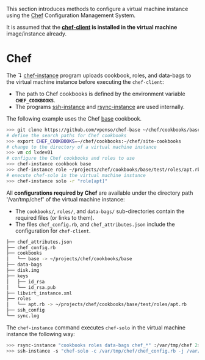 
This section introduces methods to configure a virtual machine instance using the [Chef](https://www.chef.io/) Configuration Management System.

It is assumed that the **[chef-client](https://downloads.chef.io/chef) is installed in the virtual machine** image/instance already.

# Chef

The ↴ [chef-instance](../bin/chef-instance) program uploads cookbook, roles, and data-bags to the virtual machine instance before executing the `chef-client`:

* The path to Chef cookbooks is defined by the environment variable **`CHEF_COOKBOOKS`**.
* The programs [ssh-instance](../bin/ssh-instance) and [rsync-instance](../bin/rsync-instance) are used internally.

The following example uses the Chef [base](https://github.com/vpenso/chef-base) cookbook.

```bash
>>> git clone https://github.com/vpenso/chef-base ~/chef/cookbooks/base
# define the search paths for Chef cookbooks
>>> export CHEF_COOKBOOKS=~/chef/cookbooks:~/chef/site-cookbooks
# change to the directory of a virtual machine instance
>>> vm cd lxdev01
# configure the Chef cookbooks and roles to use 
>>> chef-instance cookbook base
>>> chef-instance role ~/projects/chef/cookbooks/base/test/roles/apt.rb
# execute chef-solo in the virtual machine instance
>>> chef-instance solo -r "role[apt]"
```

All **configurations required by Chef** are available under the directory path '/var/tmp/chef' of the virtual machine instance:

* The `cookbooks/`, `roles/`, and `data-bags/` sub-directories contain the required files (or links to them).
* The files `chef_config.rb`, and `chef_attributes.json` include the configuration for `chef-client`.

```bash
├── chef_attributes.json
├── chef_config.rb
├── cookbooks
│   └── base -> ~/projects/chef/cookbooks/base
├── data-bags
├── disk.img
├── keys
│   ├── id_rsa
│   └── id_rsa.pub
├── libvirt_instance.xml
├── roles
│   └── apt.rb -> ~/projects/chef/cookbooks/base/test/roles/apt.rb
├── ssh_config
└── sync.log
```

The `chef-instance` command executes `chef-solo` in the virtual machine instance the following way:

```bash
>>> rsync-instance "cookbooks roles data-bags chef_*" :/var/tmp/chef 2>&1 1>>sync.log
>>> ssh-instance -s "chef-solo -c /var/tmp/chef/chef_config.rb -j /var/tmp/chef/chef_attributes.json"
```

